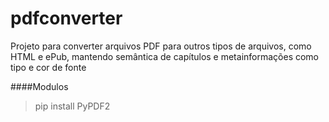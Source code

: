 # pdfconverter
Projeto para converter arquivos PDF para outros tipos de arquivos, como HTML e ePub, mantendo semântica de capítulos e metainformações como tipo e cor de fonte

####Modulos
> pip install PyPDF2
